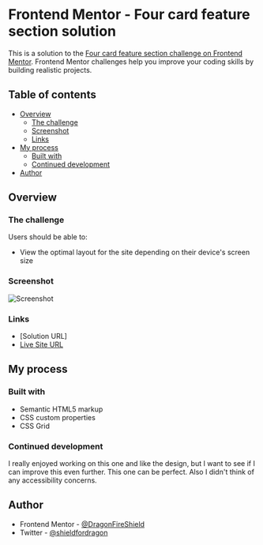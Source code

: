 # Frontend Mentor - Four card feature section solution

This is a solution to the [Four card feature section challenge on Frontend Mentor](https://www.frontendmentor.io/challenges/four-card-feature-section-weK1eFYK). Frontend Mentor challenges help you improve your coding skills by building realistic projects. 

## Table of contents

- [Overview](#overview)
  - [The challenge](#the-challenge)
  - [Screenshot](#screenshot)
  - [Links](#links)
- [My process](#my-process)
  - [Built with](#built-with)
  - [Continued development](#continued-development)
- [Author](#author)

## Overview

### The challenge

Users should be able to:

- View the optimal layout for the site depending on their device's screen size

### Screenshot

![Screenshot](./screenshot.jpg)

### Links

- [Solution URL]
- [Live Site URL](https://dragonfireshield.github.io/four-card-feature-section/)

## My process

### Built with

- Semantic HTML5 markup
- CSS custom properties
- CSS Grid

### Continued development

I really enjoyed working on this one and like the design, but I want to see if I can improve this even further. This one can be perfect. Also I didn't think of any accessibility concerns.

## Author

- Frontend Mentor - [@DragonFireShield](https://www.frontendmentor.io/profile/DragonFireShield)
- Twitter - [@shieldfordragon](https://www.twitter.com/shieldfordragon)
